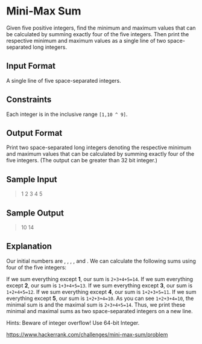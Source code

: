 Mini-Max Sum
===


Given five positive integers, find the minimum and maximum values that can be calculated by summing exactly four of the five integers. Then print the respective minimum and maximum values as a single line of two space-separated long integers.

Input Format
---

A single line of five space-separated integers.

Constraints
---

Each integer is in the inclusive range ```[1,10 ^ 9]```.


Output Format
---

Print two space-separated long integers denoting the respective minimum and maximum values that can be calculated by summing exactly four of the five integers. (The output can be greater than 32 bit integer.)

Sample Input
---

> 1 2 3 4 5

Sample Output
---

> 10 14

Explanation
---

Our initial numbers are , , , , and . We can calculate the following sums using four of the five integers:

If we sum everything except **1**, our sum is ```2+3+4+5=14```.
If we sum everything except **2**, our sum is ```1+3+4+5=13```.
If we sum everything except **3**, our sum is ```1+2+4+5=12```.
If we sum everything except **4**, our sum is ```1+2+3+5=11```.
If we sum everything except **5**, our sum is ```1+2+3+4=10```.
As you can see ```1+2+3+4=10```, the minimal sum is  and the maximal sum is ```2+3+4+5=14```. Thus, we print these minimal and maximal sums as two space-separated integers on a new line.

Hints: Beware of integer overflow! Use 64-bit Integer.

https://www.hackerrank.com/challenges/mini-max-sum/problem
